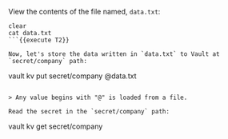View the contents of the file named, `data.txt`:   

```
clear
cat data.txt
```{{execute T2}}

Now, let's store the data written in `data.txt` to Vault at `secret/company` path:

```
vault kv put secret/company @data.txt
```{{execute T2}}

> Any value begins with "@" is loaded from a file.

Read the secret in the `secret/company` path:

```
vault kv get secret/company
```{{execute T2}}
